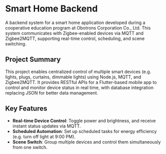 #  Smart Home Backend

A backend system for a smart home application developed during a cooperative education program at Obotrons Corporation Co., Ltd.
This system communicates with Zigbee-enabled devices via MQTT and Zigbee2MQTT, supporting real-time control, scheduling, and scene switching.

##  Project Summary

This project enables centralized control of multiple smart devices (e.g. lights, plugs, curtains, dimmable lights) using Node.js, MQTT, and Zigbee2MQTT.
It provides RESTful APIs for a Flutter-based mobile app to control and monitor device status in real time, with database integration replacing JSON for better data management.

##  Key Features

*  **Real-time Device Control**: Toggle power and brightness, and receive instant status updates via MQTT.
*  **Scheduled Automation**: Set up scheduled tasks for energy efficiency (e.g. turn off light at 9:00 PM).
*  **Scene Switch**: Group multiple devices and control them simultaneously from one switch.
